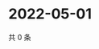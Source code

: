 # 2022-05-01

共 0 条

<!-- BEGIN WEIBO -->
<!-- 最后更新时间 Sun May 01 2022 02:19:22 GMT+0800 (China Standard Time) -->

<!-- END WEIBO -->
